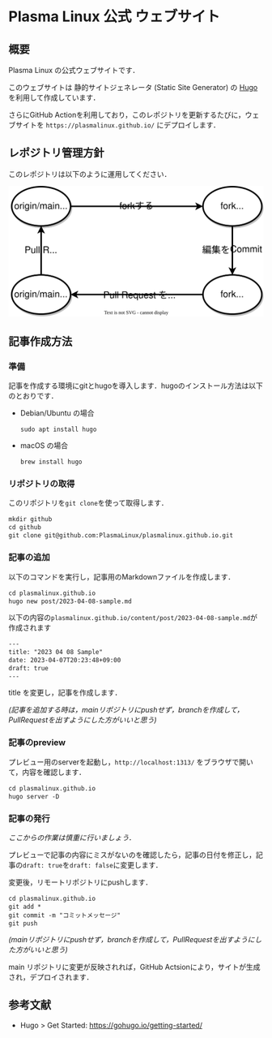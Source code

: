 # Plasma Linux 公式 ウェブサイト
## 概要
Plasma Linux の公式ウェブサイトです．

このウェブサイトは 静的サイトジェネレータ (Static Site Generator) の [Hugo](https://gohugo.io) を利用して作成しています．

さらにGitHub Actionを利用しており，このレポジトリを更新するたびに，ウェブサイトを `https://plasmalinux.github.io/` にデプロイします．

## レポジトリ管理方針
このレポジトリは以下のように運用してください．

![レポジトリ管理方針](./repo_rules.svg)


## 記事作成方法
### 準備
記事を作成する環境にgitとhugoを導入します．hugoのインストール方法は以下のとおりです．
- Debian/Ubuntu の場合
    ```
    sudo apt install hugo
    ```

- macOS の場合
    ```
    brew install hugo
    ```

### リポジトリの取得
このリポジトリを`git clone`を使って取得します．
```
mkdir github
cd github
git clone git@github.com:PlasmaLinux/plasmalinux.github.io.git
```

### 記事の追加
以下のコマンドを実行し，記事用のMarkdownファイルを作成します．
```
cd plasmalinux.github.io
hugo new post/2023-04-08-sample.md
```

以下の内容の`plasmalinux.github.io/content/post/2023-04-08-sample.md`が作成されます 

``` {markdown}
---
title: "2023 04 08 Sample"
date: 2023-04-07T20:23:48+09:00
draft: true
---

```
title を変更し，記事を作成します．

*(記事を追加する時は，mainリポジトリにpushせず，branchを作成して，PullRequestを出すようにした方がいいと思う)*


### 記事のpreview
プレビュー用のserverを起動し，`http://localhost:1313/` をブラウザで開いて，内容を確認します．
```
cd plasmalinux.github.io
hugo server -D
```

### 記事の発行
*ここからの作業は慎重に行いましょう．*

プレビューで記事の内容にミスがないのを確認したら，記事の日付を修正し，記事の`draft: true`を`draft: false`に変更します．

変更後，リモートリポジトリにpushします．
```
cd plasmalinux.github.io
git add *
git commit -m "コミットメッセージ"
git push
```

*(mainリポジトリにpushせず，branchを作成して，PullRequestを出すようにした方がいいと思う)*

main リポジトリに変更が反映されれば，GitHub Actsionにより，サイトが生成され，デプロイされます．

## 参考文献
- Hugo > Get Started: https://gohugo.io/getting-started/
